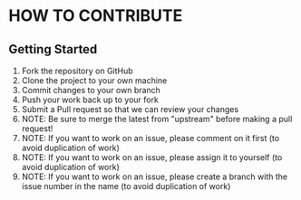 # HOW TO CONTRIBUTE

## Getting Started

1. Fork the repository on GitHub
2. Clone the project to your own machine
3. Commit changes to your own branch
4. Push your work back up to your fork
5. Submit a Pull request so that we can review your changes
6. NOTE: Be sure to merge the latest from "upstream" before making a pull request!
7. NOTE: If you want to work on an issue, please comment on it first (to avoid duplication of work)
8. NOTE: If you want to work on an issue, please assign it to yourself (to avoid duplication of work)
9. NOTE: If you want to work on an issue, please create a branch with the issue number in the name (to avoid duplication of work)